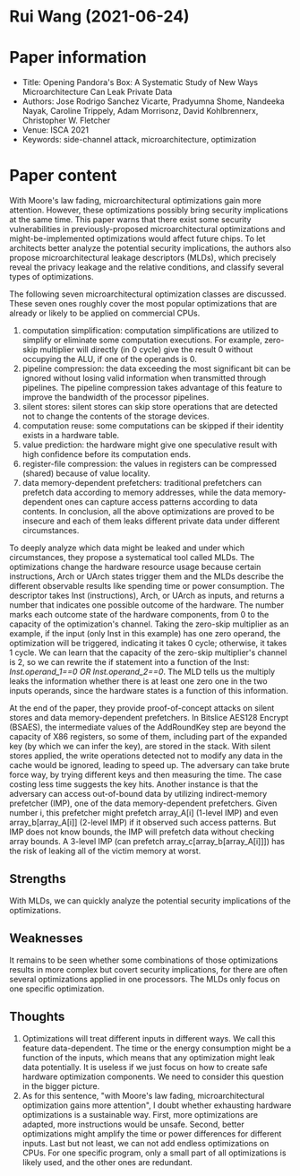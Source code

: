 # Rui Wang (2021-06-24)

# Paper information
- Title: Opening Pandora's Box: A Systematic Study of New Ways Microarchitecture Can Leak Private Data
- Authors: Jose Rodrigo Sanchez Vicarte, Pradyumna Shome, Nandeeka Nayak, Caroline Trippely, Adam Morrisonz, David Kohlbrennerx, Christopher W. Fletcher
- Venue: ISCA 2021
- Keywords: side-channel attack, microarchitecture, optimization

# Paper content
With Moore's law fading, microarchitectural optimizations gain more attention. However, these optimizations possibly bring security implications at the same time. This paper warns that there exist some security vulnerabilities in previously-proposed microarchitectural optimizations and might-be-implemented optimizations would affect future chips. To let architects better analyze the potential security implications, the authors also propose microarchitectural leakage descriptors (MLDs), which precisely reveal the privacy leakage and the relative conditions, and classify several types of optimizations.

The following seven microarchitectural optimization classes are discussed. These seven ones roughly cover the most popular optimizations that are already or likely to be applied on commercial CPUs. 
1. computation simplification: computation simplifications are utilized to simplify or eliminate some computation executions. For example, zero-skip multiplier will directly (in 0 cycle) give the result 0 without occupying the ALU, if one of the operands is 0.
2. pipeline compression: the data exceeding the most significant bit can be ignored without losing valid information when transmitted through pipelines. The pipeline compression takes advantage of this feature to improve the bandwidth of the processor pipelines.
3. silent stores: silent stores can skip store operations that are detected not to change the contents of the storage devices.
4. computation reuse: some computations can be skipped if their identity exists in a hardware table.
5. value prediction: the hardware might give one speculative result with high confidence before its computation ends.
6. register-file compression: the values in registers can be compressed (shared) because of value locality.
7. data memory-dependent prefetchers: traditional prefetchers can prefetch data according to memory addresses, while the data memory-dependent ones can capture access patterns according to data contents.
In conclusion, all the above optimizations are proved to be insecure and each of them leaks different private data under different circumstances.

To deeply analyze which data might be leaked and under which circumstances, they propose a systematical tool called MLDs. The optimizations change the hardware resource usage because certain instructions, Arch or UArch states trigger them and the MLDs describe the different observable results like spending time or power consumption. The descriptor takes Inst (instructions), Arch, or UArch as inputs, and returns a number that indicates one possible outcome of the hardware. The number marks each outcome state of the hardware components, from 0 to the capacity of the optimization's channel. Taking the zero-skip multiplier as an example, if the input (only Inst in this example) has one zero operand, the optimization will be triggered, indicating it takes 0 cycle; otherwise, it takes 1 cycle. We can learn that the capacity of the zero-skip multiplier's channel is 2, so we can rewrite the if statement into a function of the Inst: *Inst.operand\_1==0 OR Inst.operand\_2==0*. The MLD tells us the multiply leaks the information whether there is at least one zero one in the two inputs operands, since the hardware states is a function of this information.

At the end of the paper, they provide proof-of-concept attacks on silent stores and data memory-dependent prefetchers. In Bitslice AES128 Encrypt (BSAES), the intermediate values of the AddRoundKey step are beyond the capacity of X86 registers, so some of them, including part of the expanded key (by which we can infer the key), are stored in the stack. With silent stores applied, the write operations detected not to modify any data in the cache would be ignored, leading to speed up. The adversary can take brute force way, by trying different keys and then measuring the time. The case costing less time suggests the key hits. Another instance is that the adversary can access out-of-bound data by utilizing indirect-memory prefetcher (IMP), one of the data memory-dependent prefetchers. Given number i, this prefetcher might prefetch array\_A[i] (1-level IMP) and even array\_b[array\_A[i]] (2-level IMP) if it observed such access patterns. But IMP does not know bounds, the IMP will prefetch data without checking array bounds. A 3-level IMP (can prefetch array\_c[array\_b[array\_A[i]]]) has the risk of leaking all of the victim memory at worst.

## Strengths
With MLDs, we can quickly analyze the potential security implications of the optimizations.

## Weaknesses
It remains to be seen whether some combinations of those optimizations results in more complex but covert security implications, for there are often several optimizations applied in one processors. The MLDs only focus on one specific optimization.

## Thoughts
1. Optimizations will treat different inputs in different ways. We call this feature data-dependent. The time or the energy consumption might be a function of the inputs, which means that any optimization might leak data potentially. It is useless if we just focus on how to create safe hardware optimization components. We need to consider this question in the bigger picture.
2. As for this sentence, "with Moore's law fading, microarchitectural optimization gains more attention", I doubt whether exhausting hardware optimizations is a sustainable way. First, more optimizations are adapted, more instructions would be unsafe. Second, better optimizations might amplify the time or power differences for different inputs. Last but not least, we can not add endless optimizations on CPUs. For one specific program, only a small part of all optimizations is likely used, and the other ones are redundant.